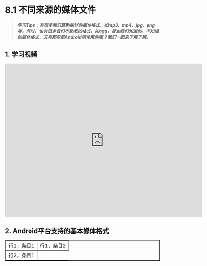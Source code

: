 # 8.1 不同来源的媒体文件

>##### 学习Tips：有很多我们耳熟能详的媒体格式，如mp3、mp4、jpg、png等，同时，也有很多我们不熟悉的格式，如ogg，那些我们知道的、不知道的媒体格式，又有那些是Android所常用的呢？我们一起来了解了解。

## 1. 学习视频

<iframe frameborder="0" width="640" height="498" src="https://v.qq.com/iframe/player.html?vid=z0180bhmznp&tiny=0&auto=0" allowfullscreen></iframe>

## 2. Android平台支持的基本媒体格式

<table border=2 width="50%">
  <tr>
    <td colspan="2"> 行1，条目1 </td>
    <td > 行1，条目2</td>
  </tr>
  <tr>
    <td>行2，条目1</td>
  </tr>
</table>
